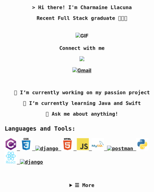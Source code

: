 

  <h3 align="center">
        <samp>&gt; Hi there! I'm
                <b><a>Charmaine Llacuna</a></b>
            </samp>
<samp>
    <p align="center">
       <p> Recent Full Stack graduate 👩🏻‍💻 </p>
    </p>
</samp>
  
<br />
<img align="center" alt="GIF" src="https://media2.giphy.com/media/BferOKonYOspm28AiB/giphy.gif?cid=790b7611d21071ec78b6fedf4366758cc32ac4a772f9e563&rid=giphy.gif&ct=g" width="400" height="300">


<br />

<br />
<samp align="left">
  Connect with me
</samp>

      
<a href="https://www.linkedin.com/in/charmaine-llacuna" target="blank"><img src="https://img.shields.io/badge/LinkedIn-0077B5?style=for-the-badge&logo=linkedin&logoColor=white">
 
<a href="mailto:llacuna.charmaine.a@gmail.com" target="_blank"><img alt="Gmail" src="https://img.shields.io/badge/-Gmail-EA4335?style=flat-square&logo=Gmail&logoColor=white" width="70" height="25"></a>

  
<br>

  <samp>
  <p>🔭 I’m currently working on my passion project </p>

  <p> 🌱 I’m currently learning Java and Swift</p>

  <p>💬 Ask me about anything!</p>


<h3 align="left">Languages and Tools:</h3>
<p align="left"> <a href="https://www.w3schools.com/cs/" target="_blank" rel="noreferrer"> <img src="https://raw.githubusercontent.com/devicons/devicon/master/icons/csharp/csharp-original.svg" alt="csharp" width="40" height="40"/> </a> <a href="https://www.w3schools.com/css/" target="_blank" rel="noreferrer"> <img src="https://raw.githubusercontent.com/devicons/devicon/master/icons/css3/css3-original-wordmark.svg" alt="css3" width="40" height="40"/> </a> <a href="https://www.djangoproject.com/" target="_blank" rel="noreferrer"> <img src="https://img.shields.io/badge/Django-092E20?style=for-the-badge&logo=django&logoColor=white" alt="django" width="150" height="40"/> </a> <a href="https://www.w3.org/html/" target="_blank" rel="noreferrer"> <img src="https://raw.githubusercontent.com/devicons/devicon/master/icons/html5/html5-original-wordmark.svg" alt="html5" width="40" height="40"/> </a> <a href="https://developer.mozilla.org/en-US/docs/Web/JavaScript" target="_blank" rel="noreferrer"> <img src="https://raw.githubusercontent.com/devicons/devicon/master/icons/javascript/javascript-original.svg" alt="javascript" width="40" height="40"/> </a> <a href="https://www.mysql.com/" target="_blank" rel="noreferrer"> <img src="https://raw.githubusercontent.com/devicons/devicon/master/icons/mysql/mysql-original-wordmark.svg" alt="mysql" width="40" height="40"/> </a> <a href="https://postman.com" target="_blank" rel="noreferrer"> <img src="https://www.vectorlogo.zone/logos/getpostman/getpostman-icon.svg" alt="postman" width="40" height="40"/> </a> <a href="https://www.python.org" target="_blank" rel="noreferrer"> <img src="https://raw.githubusercontent.com/devicons/devicon/master/icons/python/python-original.svg" alt="python" width="40" height="40"/> </a> <a href="https://reactjs.org/" target="_blank" rel="noreferrer"> <img src="https://raw.githubusercontent.com/devicons/devicon/master/icons/react/react-original-wordmark.svg" alt="react" width="40" height="40"/> </a> <a href="https://www.djangoproject.com/" target="_blank" rel="noreferrer"> <img src="https://img.shields.io/badge/bootstrap-%23563D7C.svg?style=for-the-badge&logo=bootstrap&logoColor=white](https://img.shields.io/badge/Bootstrap-563D7C?style=for-the-badge&logo=bootstrap&logoColor=white" alt="django" width="150" height="40"/> </a></p>

<br />
<br />
  <details align="center">
   <summary> <samp>&#9776; More</samp></summary>
        <p align="center">
<p>&nbsp;<img src="https://github-readme-stats.vercel.app/api?username=char-alexis&show_icons=true&locale=en" alt="char-alexis" ></p>
<p><img src="https://github-readme-stats.vercel.app/api/top-langs?username=char-alexis&show_icons=true&locale=en&layout=compact" alt="char-alexis" </p>
<p><img src="https://github-readme-streak-stats.herokuapp.com/?user=char-alexis&" alt="char-alexis"></p>

<br />
<br />


<h3 align="center">Thanks for stopping by 🤗
</samp></h3>


